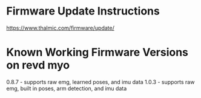 Firmware Update Instructions
===
https://www.thalmic.com/firmware/update/

Known Working Firmware Versions on revd myo
===
0.8.7 - supports raw emg, learned poses, and imu data
1.0.3 - supports raw emg, built in poses, arm detection, and imu data
